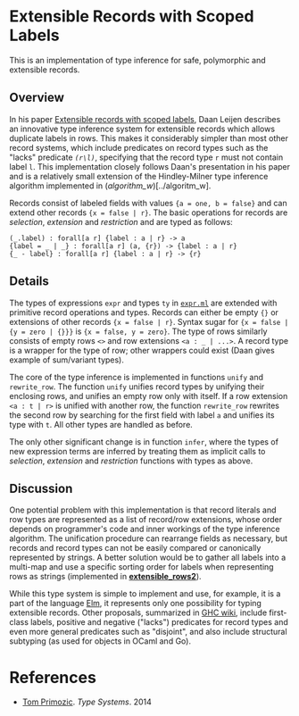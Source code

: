 # Extensible Records with Scoped Labels

This is an implementation of type inference for safe, polymorphic and extensible
records.

## Overview

In his paper
[Extensible records with scoped labels](http://research.microsoft.com/apps/pubs/default.aspx?id=65409),
Daan Leijen describes an innovative type inference system for extensible records
which allows duplicate labels in rows. This makes it considerably simpler than
most other record systems, which include predicates on record types such as the
"lacks" predicate _`(r\l)`_, specifying that the record type `r` must not
contain label `l`. This implementation closely follows Daan's presentation in
his paper and is a relatively small extension of the Hindley-Milner type
inference algorithm implemented in (_algorithm_w_)[../algoritm_w].

Records consist of labeled fields with values `{a = one, b = false}` and can
extend other records `{x = false | r}`. The basic operations for records are
_selection_, _extension_ and _restriction_ and are typed as follows:

```
(_.label) : forall[a r] {label : a | r} -> a
{label = _ | _} : forall[a r] (a, {r}) -> {label : a | r}
{_ - label} : forall[a r] {label : a | r} -> {r}
```

## Details

The types of expressions `expr` and types `ty` in [`expr.ml`](./Lang/Expr.fs)
are extended with primitive record operations and types. Records can either be
empty `{}` or extensions of other records `{x = false | r}`. Syntax sugar for
`{x = false | {y = zero | {}}}` is `{x = false, y = zero}`. The type of rows
similarly consists of empty rows `<>` and row extensions `<a : _ | ...>`. A
record type is a wrapper for the type of row; other wrappers could exist (Daan
gives example of sum/variant types).

The core of the type inference is implemented in functions `unify` and
`rewrite_row`. The function `unify` unifies record types by unifying their
enclosing rows, and unifies an empty row only with itself. If a row extension
`<a : t | r>` is unified with another row, the function `rewrite_row` rewrites
the second row by searching for the first field with label `a` and unifies its
type with `t`. All other types are handled as before.

The only other significant change is in function `infer`, where the types of new
expression terms are inferred by treating them as implicit calls to _selection_,
_extension_ and _restriction_ functions with types as above.

## Discussion

One potential problem with this implementation is that record literals and row
types are represented as a list of record/row extensions, whose order depends on
programmer's code and inner workings of the type inference algorithm. The
unification procedure can rearrange fields as necessary, but records and record
types can not be easily compared or canonically represented by strings. A better
solution would be to gather all labels into a multi-map and use a specific
sorting order for labels when representing rows as strings (implemented in
[**extensible_rows2**](https://github.com/tomprimozic/type-systems/tree/master/extensible_rows2)).

While this type system is simple to implement and use, for example, it is a part
of the language [Elm](https://guide.elm-lang.org/core_language.html), it
represents only one possibility for typing extensible records. Other proposals,
summarized in
[GHC wiki](https://ghc.haskell.org/trac/ghc/wiki/ExtensibleRecords), include
first-class labels, positive and negative ("lacks") predicates for record types
and even more general predicates such as "disjoint", and also include structural
subtyping (as used for objects in OCaml and Go).

# References

- [Tom Primozic](https://github.com/tomprimozic/type-systems). _Type Systems_.
  2014
